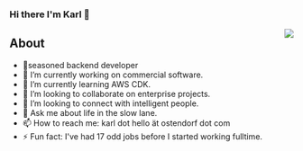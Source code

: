 ### Hi there I'm Karl 👋

<img align='right' src="https://github-readme-stats.vercel.app/api?username=kwo&show_icons=true">

## About
- 🤠seasoned backend developer
- 🔭 I’m currently working on commercial software.
- 🌱 I’m currently learning AWS CDK.
- 👯 I’m looking to collaborate on enterprise projects.
- 🤔 I’m looking to connect with intelligent people.
- 💬 Ask me about life in the slow lane.
- 📫 How to reach me: karl dot hello ät ostendorf dot com
- ⚡ Fun fact: I've had 17 odd jobs before I started working fulltime.
